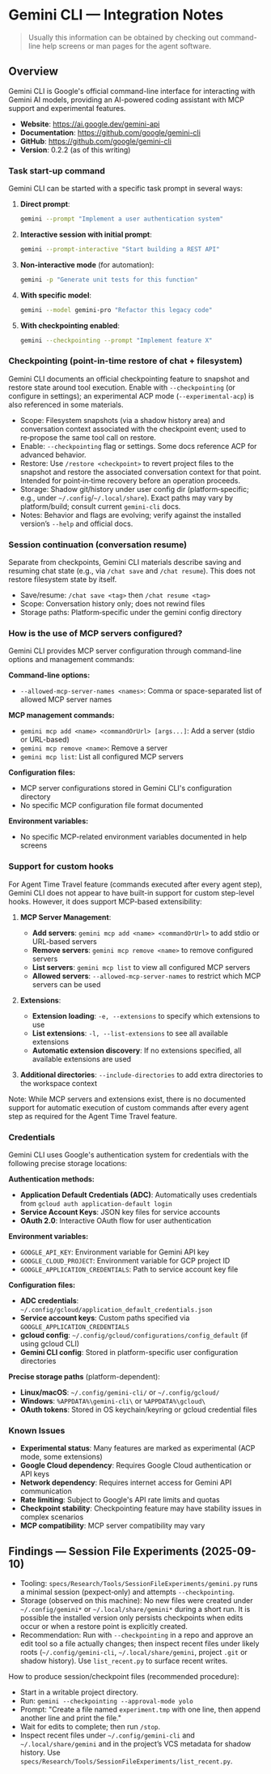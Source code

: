# Gemini CLI — Integration Notes

> Usually this information can be obtained by checking out command-line help screens or man pages for the agent software.

## Overview

Gemini CLI is Google's official command-line interface for interacting with Gemini AI models, providing an AI-powered coding assistant with MCP support and experimental features.

- **Website**: <https://ai.google.dev/gemini-api>
- **Documentation**: <https://github.com/google/gemini-cli>
- **GitHub**: <https://github.com/google/gemini-cli>
- **Version**: 0.2.2 (as of this writing)

### Task start-up command

Gemini CLI can be started with a specific task prompt in several ways:

1. **Direct prompt**:

   ```bash
   gemini --prompt "Implement a user authentication system"
   ```

2. **Interactive session with initial prompt**:

   ```bash
   gemini --prompt-interactive "Start building a REST API"
   ```

3. **Non-interactive mode** (for automation):

   ```bash
   gemini -p "Generate unit tests for this function"
   ```

4. **With specific model**:

   ```bash
   gemini --model gemini-pro "Refactor this legacy code"
   ```

5. **With checkpointing enabled**:
   ```bash
   gemini --checkpointing --prompt "Implement feature X"
   ```

### Checkpointing (point-in-time restore of chat + filesystem)

Gemini CLI documents an official checkpointing feature to snapshot and restore state around tool execution. Enable with `--checkpointing` (or configure in settings); an experimental ACP mode (`--experimental-acp`) is also referenced in some materials.

- Scope: Filesystem snapshots (via a shadow history area) and conversation context associated with the checkpoint event; used to re‑propose the same tool call on restore.
- Enable: `--checkpointing` flag or settings. Some docs reference ACP for advanced behavior.
- Restore: Use `/restore <checkpoint>` to revert project files to the snapshot and restore the associated conversation context for that point. Intended for point‑in‑time recovery before an operation proceeds.
- Storage: Shadow git/history under user config dir (platform‑specific; e.g., under `~/.config`/`~/.local/share`). Exact paths may vary by platform/build; consult current `gemini-cli` docs.
- Notes: Behavior and flags are evolving; verify against the installed version’s `--help` and official docs.

### Session continuation (conversation resume)

Separate from checkpoints, Gemini CLI materials describe saving and resuming chat state (e.g., via `/chat save` and `/chat resume`). This does not restore filesystem state by itself.

- Save/resume: `/chat save <tag>` then `/chat resume <tag>`
- Scope: Conversation history only; does not rewind files
- Storage paths: Platform‑specific under the gemini config directory

### How is the use of MCP servers configured?

Gemini CLI provides MCP server configuration through command-line options and management commands:

**Command-line options:**

- `--allowed-mcp-server-names <names>`: Comma or space-separated list of allowed MCP server names

**MCP management commands:**

- `gemini mcp add <name> <commandOrUrl> [args...]`: Add a server (stdio or URL-based)
- `gemini mcp remove <name>`: Remove a server
- `gemini mcp list`: List all configured MCP servers

**Configuration files:**

- MCP server configurations stored in Gemini CLI's configuration directory
- No specific MCP configuration file format documented

**Environment variables:**

- No specific MCP-related environment variables documented in help screens

### Support for custom hooks

For Agent Time Travel feature (commands executed after every agent step), Gemini CLI does not appear to have built-in support for custom step-level hooks. However, it does support MCP-based extensibility:

1. **MCP Server Management**:
   - **Add servers**: `gemini mcp add <name> <commandOrUrl>` to add stdio or URL-based servers
   - **Remove servers**: `gemini mcp remove <name>` to remove configured servers
   - **List servers**: `gemini mcp list` to view all configured MCP servers
   - **Allowed servers**: `--allowed-mcp-server-names` to restrict which MCP servers can be used

2. **Extensions**:
   - **Extension loading**: `-e, --extensions` to specify which extensions to use
   - **List extensions**: `-l, --list-extensions` to see all available extensions
   - **Automatic extension discovery**: If no extensions specified, all available extensions are used

3. **Additional directories**: `--include-directories` to add extra directories to the workspace context

Note: While MCP servers and extensions exist, there is no documented support for automatic execution of custom commands after every agent step as required for the Agent Time Travel feature.

### Credentials

Gemini CLI uses Google's authentication system for credentials with the following precise storage locations:

**Authentication methods:**

- **Application Default Credentials (ADC)**: Automatically uses credentials from `gcloud auth application-default login`
- **Service Account Keys**: JSON key files for service accounts
- **OAuth 2.0**: Interactive OAuth flow for user authentication

**Environment variables:**

- `GOOGLE_API_KEY`: Environment variable for Gemini API key
- `GOOGLE_CLOUD_PROJECT`: Environment variable for GCP project ID
- `GOOGLE_APPLICATION_CREDENTIALS`: Path to service account key file

**Configuration files:**

- **ADC credentials**: `~/.config/gcloud/application_default_credentials.json`
- **Service account keys**: Custom paths specified via `GOOGLE_APPLICATION_CREDENTIALS`
- **gcloud config**: `~/.config/gcloud/configurations/config_default` (if using gcloud CLI)
- **Gemini CLI config**: Stored in platform-specific user configuration directories

**Precise storage paths** (platform-dependent):

- **Linux/macOS**: `~/.config/gemini-cli/` or `~/.config/gcloud/`
- **Windows**: `%APPDATA%\gemini-cli\` or `%APPDATA%\gcloud\`
- **OAuth tokens**: Stored in OS keychain/keyring or gcloud credential files

### Known Issues

- **Experimental status**: Many features are marked as experimental (ACP mode, some extensions)
- **Google Cloud dependency**: Requires Google Cloud authentication or API keys
- **Network dependency**: Requires internet access for Gemini API communication
- **Rate limiting**: Subject to Google's API rate limits and quotas
- **Checkpoint stability**: Checkpointing feature may have stability issues in complex scenarios
- **MCP compatibility**: MCP server compatibility may vary

## Findings — Session File Experiments (2025-09-10)

- Tooling: `specs/Research/Tools/SessionFileExperiments/gemini.py` runs a minimal session (pexpect‑only) and attempts `--checkpointing`.
- Storage (observed on this machine): No new files were created under `~/.config/gemini*` or `~/.local/share/gemini*` during a short run. It is possible the installed version only persists checkpoints when edits occur or when a restore point is explicitly created.
- Recommendation: Run with `--checkpointing` in a repo and approve an edit tool so a file actually changes; then inspect recent files under likely roots (`~/.config/gemini-cli`, `~/.local/share/gemini`, project `.git` or shadow history). Use `list_recent.py` to surface recent writes.

How to produce session/checkpoint files (recommended procedure):
- Start in a writable project directory.
- Run: `gemini --checkpointing --approval-mode yolo`
- Prompt: "Create a file named `experiment.tmp` with one line, then append another line and print the file."
- Wait for edits to complete; then run `/stop`.
- Inspect recent files under `~/.config/gemini-cli` and `~/.local/share/gemini` and in the project’s VCS metadata for shadow history. Use `specs/Research/Tools/SessionFileExperiments/list_recent.py`.
